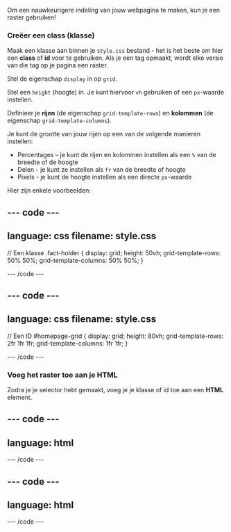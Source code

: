 Om een nauwkeurigere indeling van jouw webpagina te maken, kun je een raster gebruiken!

### Creëer een class (klasse)

Maak een klasse aan binnen je `style.css` bestand - het is het beste om hier een **class** of **id** voor te gebruiken. Als je een tag opmaakt, wordt elke versie van die tag op je pagina een raster.

Stel de eigenschap `display` in op `grid`.

Stel een `height` (hoogte) in. Je kunt hiervoor `vh` gebruiken of een `px`-waarde instellen.

Definieer je **rijen** (de eigenschap `grid-template-rows`) en **kolommen** (de eigenschap `grid-template-columns`).

Je kunt de grootte van jouw rijen op een van de volgende manieren instellen:

- Percentages – je kunt de rijen en kolommen instellen als een `%` van de breedte of de hoogte
- Delen - je kunt ze instellen als `fr` van de breedte of hoogte
- Pixels - je kunt de hoogte instellen als een directe `px`-waarde

Hier zijn enkele voorbeelden:

## --- code ---

language: css
filename: style.css
---------------------------------------------------

// Een klasse
.fact-holder {
display: grid;
height: 50vh;
grid-template-rows: 50% 50%;
grid-template-columns: 50% 50%;
}

\--- /code ---

## --- code ---

language: css
filename: style.css
---------------------------------------------------

// Een ID
\#homepage-grid {
display: grid;
height: 80vh;
grid-template-rows: 2fr 1fr 1fr;
grid-template-columns: 1fr 1fr;
}

\--- /code ---

### Voeg het raster toe aan je HTML

Zodra je je selector hebt gemaakt, voeg je je klasse of id toe aan een **HTML** element.

## --- code ---

## language: html

<section class="fact-holder">

</section>

\--- /code ---

## --- code ---

## language: html

<div id="homepage-grid">

</div>

\--- /code ---
